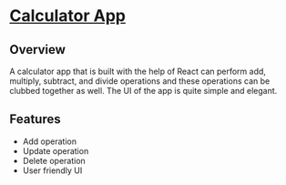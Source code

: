 # [Calculator App](https://calculator-zeta-sepia.vercel.app/)

## Overview
A calculator app that is built with the help of React can perform add, multiply, subtract, and divide operations and these operations can be clubbed together as well. The UI of the app is quite simple and elegant.

## Features
* Add operation
* Update operation
* Delete operation
* User friendly UI


